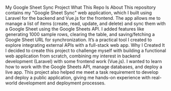 My Google Sheet Sync Project
What This Repo Is About
This repository contains my "Google Sheet Sync" web application, which I built using Laravel for the backend and Vue.js for the frontend. The app allows me to manage a list of items (create, read, update, and delete) and sync them with a Google Sheet using the Google Sheets API. I added features like generating 1000 sample rows, clearing the table, and saving/fetching a Google Sheet URL for synchronization. It’s a practical tool I created to explore integrating external APIs with a full-stack web app.
Why I Created It
I decided to create this project to challenge myself with building a functional web application from scratch, combining my interest in backend development (Laravel) with some frontend work (Vue.js). I wanted to learn how to work with the Google Sheets API, manage databases, and deploy a live app. This project also helped me meet a task requirement to develop and deploy a public application, giving me hands-on experience with real-world development and deployment processes.

